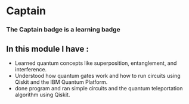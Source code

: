 # Captain

### The Captain badge is a learning badge

## In this module I have :

- Learned quantum concepts like superposition, entanglement, and interference.  
- Understood how quantum gates work and how to run circuits using Qiskit and the IBM Quantum Platform.  
- done program and ran simple circuits and the quantum teleportation algorithm using Qiskit.  
